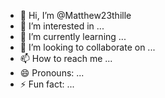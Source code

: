 - 👋 Hi, I’m @Matthew23thille
- 👀 I’m interested in ...
- 🌱 I’m currently learning ...
- 💞️ I’m looking to collaborate on ...
- 📫 How to reach me ...
- 😄 Pronouns: ...
- ⚡ Fun fact: ...

<!---
Matthew23thille/Matthew23thille is a ✨ special ✨ repository because its `README.md` (this file) appears on your GitHub profile.
You can click the Preview link to take a look at your changes.
--->
